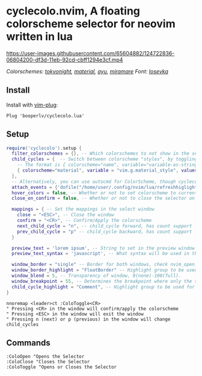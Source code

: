 
# cyclecolo.nvim, A floating colorscheme selector for neovim written in lua


https://user-images.githubusercontent.com/65604882/124722836-06804200-df3d-11eb-92cd-cbff1294e3cf.mp4

*Colorschemes: [tokyonight](https://github.com/folke/tokyonight.nvim), [material](https://github.com/marko-cerovac/material.nvim), [ayu](https://github.com/Shatur/neovim-ayu), [miramare](https://github.com/franbach/miramare)    Font: [Iosevka](https://github.com/be5invis/Iosevka)*

## Install

Install with [vim-plug](https://github.com/junegunn/vim-plug):
```vim
Plug 'booperlv/cyclecolo.lua'
```

## Setup

```lua
require('cyclecolo').setup {
  filter_colorschemes = {}, -- Which colorschemes to not show in the selector, 'defaults' or {'table of strings'}
  child_cycles = {  -- Switch between colorscheme "styles", by toggling a variable.
    -- The format is { colorscheme="name", variable="variable-as-string", values={"table", "of", "strings"} }
    { colorscheme="material", variable = "vim.g.material_style", values = { "darker", "lighter", "palenight", "oceanic", "deep ocean" }}
  },
  -- Alternatively, you can use autocmd for ColorScheme, though cyclecolo does not use this.
  attach_events = {'dofile("/home/user/.config/nvim/lua/refreshhiglights.lua")'} -- Lua functions to attach to colorscheme confirm as string
  hover_colors = false, -- Whether or not to set colorscheme to current one under the cursor
  close_on_confirm = false, -- Whether or not to close the selector on confirm, true/false

  mappings = { -- Set the mappings in the select window
    close = "<ESC>", -- Close the window
    confirm = "<CR>", -- Confirm/Apply the colorscheme
    next_child_cycle = "n", -- child_cycle forward, has count support 
    prev_child_cycle = "p" -- child_cycle backward, has count support 
  }

  preview_text = 'lorem ipsum', -- String to set in the preview window 
  preview_text_syntax = 'javascript', -- What syntax will be used in the preview window

  window_border = "single" -- Border for both windows, check nvim_open_win for options
  window_border_highlight = "FloatBorder" -- Highlight group to be used for the window border
  window_blend = 5, -- Transparency of window, 0(none)-100(full).
  window_breakpoint = 55, -- Determines the breakpoint where only the select window is shown, any number
  child_cycle_highlight = "Comment", -- Highlight group to be used for the virtual text that indicates the current child cycle value
}
```
```vim
nnoremap <leader>ct :ColoToggle<CR>
" Pressing <CR> in the window will confirm/apply the colorscheme
" Pressing <ESC> in the window will exit the window
" Pressing n (next) or p (previous) in the window will change child_cycles
```

## Commands

```vim
:ColoOpen "Opens the Selector
:ColoClose "Closes the Selector
:ColoToggle "Opens or Closes the Selector
```

